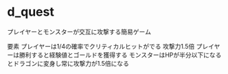 # d_quest
プレイヤーとモンスターが交互に攻撃する簡易ゲーム


要素
プレイヤーは1/4の確率でクリティカルヒットがでる 攻撃力1.5倍
プレイヤーは勝利すると経験値とゴールドを獲得する
モンスターはHPが半分以下になるとドラゴンに変身し常に攻撃力が1.5倍になる
